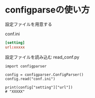 # configparseの使い方

設定ファイルを用意する

conf.ini
```conf
[setting]
url:xxxxx
```

設定ファイルを読み込む
read_conf.py
```
import configparser

config = configparser.ConfigParser()
config.read("conf.ini")

print(config["setting"]["url"])
# "XXXXX"
```
